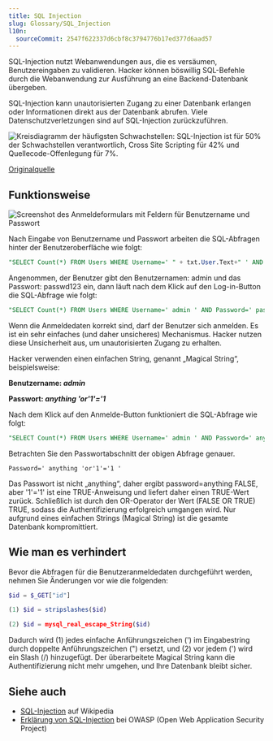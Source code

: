 ```yaml
---
title: SQL Injection
slug: Glossary/SQL_Injection
l10n:
  sourceCommit: 2547f622337d6cbf8c3794776b17ed377d6aad57
---
```


SQL-Injection nutzt Webanwendungen aus, die es versäumen, Benutzereingaben zu validieren. Hacker können böswillig SQL-Befehle durch die Webanwendung zur Ausführung an eine Backend-Datenbank übergeben.

SQL-Injection kann unautorisierten Zugang zu einer Datenbank erlangen oder Informationen direkt aus der Datenbank abrufen. Viele Datenschutzverletzungen sind auf SQL-Injection zurückzuführen.

![Kreisdiagramm der häufigsten Schwachstellen: SQL-Injection ist für 50% der Schwachstellen verantwortlich, Cross Site Scripting für 42% und Quellecode-Offenlegung für 7%.](sql_inj_xss.gif)

[Originalquelle](https://cdn.acunetix.com/wp_content/uploads/2010/09/sql_inj_xss.gif)

## Funktionsweise

![Screenshot des Anmeldeformulars mit Feldern für Benutzername und Passwort](updates_loginscreen.png)

Nach Eingabe von Benutzername und Passwort arbeiten die SQL-Abfragen hinter der Benutzeroberfläche wie folgt:

```sql
"SELECT Count(*) FROM Users WHERE Username=' " + txt.User.Text+" ' AND Password=' "+ txt.Password.Text+" ' ";
```

Angenommen, der Benutzer gibt den Benutzernamen: admin und das Passwort: passwd123 ein, dann läuft nach dem Klick auf den Log-in-Button die SQL-Abfrage wie folgt:

```sql
"SELECT Count(*) FROM Users WHERE Username=' admin ' AND Password=' passwd123 ' ";
```

Wenn die Anmeldedaten korrekt sind, darf der Benutzer sich anmelden. Es ist ein sehr einfaches (und daher unsicheres) Mechanismus. Hacker nutzen diese Unsicherheit aus, um unautorisierten Zugang zu erhalten.

Hacker verwenden einen einfachen String, genannt „Magical String“, beispielsweise:

**Benutzername: _admin_**

**Passwort: _anything 'or'1'='1_**

Nach dem Klick auf den Anmelde-Button funktioniert die SQL-Abfrage wie folgt:

```sql
"SELECT Count(*) FROM Users WHERE Username=' admin ' AND Password=' anything 'or'1'='1 ' ";
```

Betrachten Sie den Passwortabschnitt der obigen Abfrage genauer.

```plain
Password=' anything 'or'1'='1 '
```

Das Passwort ist nicht „anything“, daher ergibt password=anything FALSE, aber '1'='1' ist eine TRUE-Anweisung und liefert daher einen TRUE-Wert zurück. Schließlich ist durch den OR-Operator der Wert (FALSE OR TRUE) TRUE, sodass die Authentifizierung erfolgreich umgangen wird. Nur aufgrund eines einfachen Strings (Magical String) ist die gesamte Datenbank kompromittiert.

## Wie man es verhindert

Bevor die Abfragen für die Benutzeranmeldedaten durchgeführt werden, nehmen Sie Änderungen vor wie die folgenden:

```php
$id = $_GET["id"]

(1) $id = stripslashes($id)

(2) $id = mysql_real_escape_String($id)
```

Dadurch wird (1) jedes einfache Anführungszeichen (') im Eingabestring durch doppelte Anführungszeichen (") ersetzt, und (2) vor jedem (') wird ein Slash (/) hinzugefügt. Der überarbeitete Magical String kann die Authentifizierung nicht mehr umgehen, und Ihre Datenbank bleibt sicher.

## Siehe auch

- [SQL-Injection](https://en.wikipedia.org/wiki/SQL_injection) auf Wikipedia
- [Erklärung von SQL-Injection](https://owasp.org/www-community/attacks/SQL_Injection) bei OWASP (Open Web Application Security Project)
